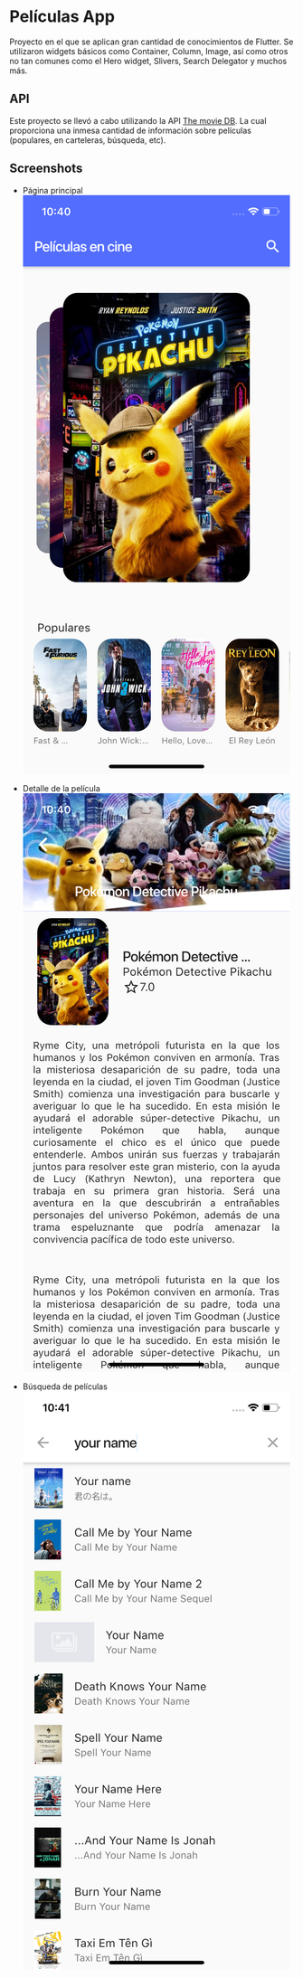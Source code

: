 # Películas App

Proyecto en el que se aplican gran cantidad de conocimientos de Flutter. Se utilizaron widgets básicos como Container, Column, Image, así como otros no tan comunes como el Hero widget, Slivers, Search Delegator y muchos más.

## API

Este proyecto se llevó a cabo utilizando la API [The movie DB](https://www.themoviedb.org). La cual proporciona una inmesa cantidad de información sobre películas (populares, en carteleras, búsqueda, etc).

## Screenshots

- Página principal
![Home](examples/home.png)

- Detalle de la película
![Home](examples/detail.png)

- Búsqueda de películas
![Home](examples/search.png)
